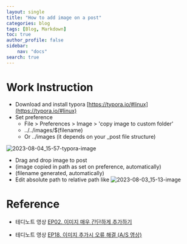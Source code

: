 ```yaml
---
layout: single
title: "How to add image on a post"
categories: blog
tags: [Blog, Markdown]
toc: true
author_profile: false
sidebar:
    nav: "docs"
search: true
---
```


# Work Instruction

- Download and install typora [https://typora.io/#linux](https://typora.io/#linux)
- Set preference
  - File > Preferences > Image > 'copy image to custom folder' 
  - ../../images/$(filename)
  - Or ../images (it depends on your _post file structure)


![2023-08-04_15-57-typora-image]({{site.url}}/images/2023-08-03-Github-Blog-Posting-Image/2023-08-04_15-57-typora-image.png)

- Drag and drop image to post
- (image copied in path as set on preference, automatically)
- (filename generated, automatically)
- Edit absolute path to relative path like ![2023-08-03_15-13-image]({{site.url}}/images/2023-08-02-Github-Blog-Posting/2023-08-03_15-13-image.png)





# Reference

- 테디노트 영상 [EP02. 이미지 매우 간단하게 추가하기](https://www.youtube.com/watch?v=1UEOWcKcVdk)

- 테디노트 영상 [EP18. 이미지 추가시 오류 해결 (A/S 영상)](https://www.youtube.com/watch?v=ndJ5B-DyBnA)
